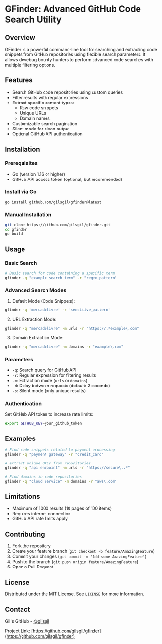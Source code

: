 # GFinder: Advanced GitHub Code Search Utility

## Overview

GFinder is a powerful command-line tool for searching and extracting code snippets from GitHub repositories using flexible search parameters. It allows devebug bounty hunters to perform advanced code searches with multiple filtering options.

## Features

- Search GitHub code repositories using custom queries
- Filter results with regular expressions
- Extract specific content types:
  - Raw code snippets
  - Unique URLs
  - Domain names
- Customizable search pagination
- Silent mode for clean output
- Optional GitHub API authentication

## Installation

### Prerequisites

- Go (version 1.16 or higher)
- GitHub API access token (optional, but recommended)

### Install via Go

```bash
go install github.com/gilsgil/gfinder@latest
```

### Manual Installation

```bash
git clone https://github.com/gilsgil/gfinder.git
cd gfinder
go build
```

## Usage

### Basic Search

```bash
# Basic search for code containing a specific term
gfinder -q "example search term" -r "regex_pattern"
```

### Advanced Search Modes

1. Default Mode (Code Snippets):
```bash
gfinder -q "mercadolivre" -r "sensitive_pattern"
```

2. URL Extraction Mode:
```bash
gfinder -q "mercadolivre" -m urls -r "https://.*example\.com"
```

3. Domain Extraction Mode:
```bash
gfinder -q "mercadolivre" -m domains -r "example\.com"
```

### Parameters

- `-q`: Search query for GitHub API
- `-r`: Regular expression for filtering results
- `-m`: Extraction mode (`urls` or `domains`)
- `-d`: Delay between requests (default: 2 seconds)
- `-s`: Silent mode (only unique results)

### Authentication

Set GitHub API token to increase rate limits:
```bash
export GITHUB_KEY=your_github_token
```

## Examples

```bash
# Find code snippets related to payment processing
gfinder -q "payment gateway" -r "credit_card"

# Extract unique URLs from repositories
gfinder -q "api endpoint" -m urls -r "https://secure\..*"

# Find domains in code repositories
gfinder -q "cloud service" -m domains -r "aws\.com"
```

## Limitations

- Maximum of 1000 results (10 pages of 100 items)
- Requires internet connection
- GitHub API rate limits apply

## Contributing

1. Fork the repository
2. Create your feature branch (`git checkout -b feature/AmazingFeature`)
3. Commit your changes (`git commit -m 'Add some AmazingFeature'`)
4. Push to the branch (`git push origin feature/AmazingFeature`)
5. Open a Pull Request

## License

Distributed under the MIT License. See `LICENSE` for more information.

## Contact

Gil's GitHub - [@gilsgil](https://github.com/gilsgil)

Project Link: [https://github.com/gilsgil/gfinder](https://github.com/gilsgil/gfinder)